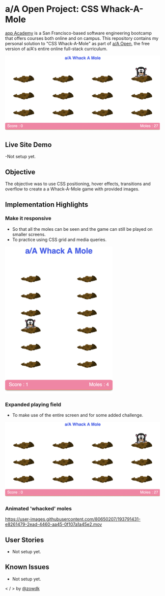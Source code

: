 # a/A Open Project: CSS Whack-A-Mole

[app Academy](https://www.appacademy.io/) is a San Francisco-based software engineering bootcamp that offers courses both online and on campus. This repository contains my personal solution to "CSS Whack-A-Mole" as part of [a/A Open](https://www.appacademy.io/course/app-academy-open), the free version of a/A's entire online full-stack curriculum. 

 <img src="./img/gameplay-thumbnail.png" alt="one mole popping its shead up out of a mound of dirt" width="900"/>

## Live Site Demo

-Not setup yet. 

## Objective

The objective was to use CSS positioning, hover effects, transitions and overflow to create a a Whack-A-Mole game with provided images.  

## Implementation Highlights

### Make it responsive

 - So that all the moles can be seen and the game can still be played on smaller screens.
 - To practice using CSS grid and media queries.


<!--  ![Whack-A-Mole](img/responsive-thumbnail.png) { width: 320px } -->
 <img src="./img/responsive-thumbnail.png" alt="whack-a-mole at smaller screens" width="350"/>


### Expanded playing field

- To make use of the entire screen and for some added challenge.

 <img src="./img/gameplay-thumbnail.png" alt="one mole popping its shead up out of a mound of dirt" width="900"/>

### Animated 'whacked' moles

https://user-images.githubusercontent.com/80650207/193791431-e8261479-2ead-4460-aa45-0f107a1a45e2.mov


## User Stories

- Not setup yet.

## Known Issues

- Not setup yet.

< /  > by [@zowdk](https://twitter.com/zowdk)



